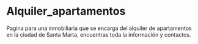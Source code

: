 # Alquiler_apartamentos
Pagina para una inmobiliaria que se encarga del alquiler de apartamentos en la ciudad de Santa Marta, encuentras toda la información y contactos.

